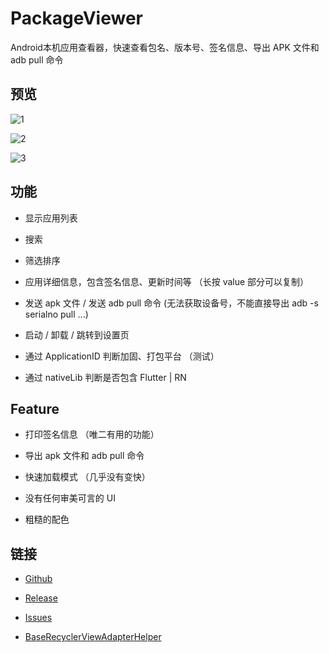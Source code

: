 # PackageViewer

 Android本机应用查看器，快速查看包名、版本号、签名信息、导出 APK 文件和 adb pull 命令

## 预览

![1](./imgs/1.jpg)

![2](./imgs/2.jpg)

![3](./imgs/3.jpg)

## 功能

- 显示应用列表

- 搜索

- 筛选排序

- 应用详细信息，包含签名信息、更新时间等 （长按 value 部分可以复制）

- 发送 apk 文件 / 发送 adb pull 命令 (无法获取设备号，不能直接导出 adb -s serialno pull ...)

- 启动 / 卸载 / 跳转到设置页

- 通过 ApplicationID 判断加固、打包平台 （测试）

- 通过 nativeLib 判断是否包含 Flutter | RN 

## Feature

- 打印签名信息 （唯二有用的功能）

- 导出 apk 文件和 adb pull 命令

- 快速加载模式 （几乎没有变快）

- 没有任何审美可言的 UI

- 粗糙的配色

## 链接

- [Github](https://github.com/MaYiFei1995/PackageViewer)

- [Release](https://github.com/MaYiFei1995/PackageViewer/releases)

- [Issues](https://github.com/MaYiFei1995/PackageViewer/issues/new)

- [BaseRecyclerViewAdapterHelper](https://github.com/CymChad/BaseRecyclerViewAdapterHelper)
